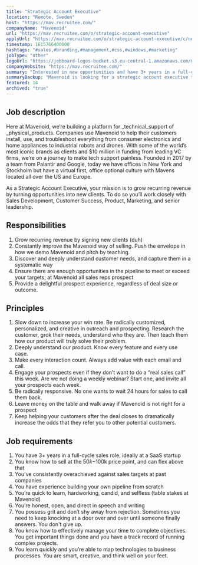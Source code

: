 ```yaml
---
title: "Strategic Account Executive"
location: "Remote, Sweden"
host: "https://mav.recruitee.com/"
companyName: "Mavenoid"
url: "https://mav.recruitee.com/o/strategic-account-executive"
applyUrl: "https://mav.recruitee.com/o/strategic-account-executive/c/new"
timestamp: 1615766400000
hashtags: "#sales,#branding,#management,#css,#windows,#marketing"
jobType: "other"
logoUrl: "https://jobboard-logos-bucket.s3.eu-central-1.amazonaws.com/mavenoid"
companyWebsite: "https://mav.recruitee.com/"
summary: "Interested in new opportunities and have 3+ years in a full-cycle sales role, ideally at a SaaS startup? Mavenoid has a job opening for a Strategic Account Executive."
summaryBackup: "Mavenoid is looking for a strategic account executive that has experience in: #sales, #css, #windows."
featured: 14
archived: "true"
---
```


## Job description

Here at Mavenoid, we’re building a platform for _technical_support of _physical_products. Companies use Mavenoid to help their customers install, use, and troubleshoot everything from consumer electronics and home appliances to industrial robots and drones. With some of the world’s most iconic brands as clients and $10 million in funding from leading VC firms, we’re on a journey to make tech support painless. Founded in 2017 by a team from Palantir and Google, today we have offices in New York and Stockholm but have a virtual first, office optional culture with Mavens located all over the US and Europe.

As a Strategic Account Executive, your mission is to grow recurring revenue by turning opportunities into new clients. To do so you’ll work closely with Sales Development, Customer Success, Product, Marketing, and senior leadership.

## Responsibilities

1.  Grow recurring revenue by signing new clients (duh)
2.  Constantly improve the Mavenoid way of selling. Push the envelope in how we demo Mavenoid and pitch by teaching.
3.  Discover and deeply understand customer needs, and capture them in a systematic way
4.  Ensure there are enough opportunities in the pipeline to meet or exceed your targets; at Mavenoid all sales reps prospect
5.  Provide a delightful prospect experience, regardless of deal size or outcome.

## Principles

1.  Slow down to increase your win rate. Be radically customized, personalized, and creative in outreach and prospecting. Research the customer, grok their needs, understand who they are. Then teach them how our product will truly solve their problem.
2.  Deeply understand our product. Know every feature and every use case.
3.  Make every interaction count. Always add value with each email and call.
4.  Engage your prospects even if they don’t want to do a “real sales call” this week. Are we not doing a weekly webinar? Start one, and invite all your prospects each week.
5.  Be radically responsive. No one wants to wait 24 hours for sales to call them back.
6.  Leave money on the table and walk away if Mavenoid is not right for a prospect
7.  Keep helping your customers after the deal closes to dramatically increase the odds that they refer you to other potential customers.

## Job requirements

1.  You have 3+ years in a full-cycle sales role, ideally at a SaaS startup
2.  You know how to sell at the $50k-$100k price point, and can flex above that
3.  You’ve consistently overachieved against sales targets at past companies
4.  You have experience building your own pipeline from scratch
5.  You’re quick to learn, hardworking, candid, and selfless (table stakes at Mavenoid)
6.  You’re honest, open, and direct in speech and writing
7.  You possess grit and don’t shy away from rejection. Sometimes you need to keep knocking at a door over and over until someone finally answers. You don't give up.
8.  You know how to effectively manage your time to complete objectives. You get important things done and you have a track record of running complex projects.
9.  You learn quickly and you’re able to map technologies to business processes. You are smart, creative, and think well on your feet.
